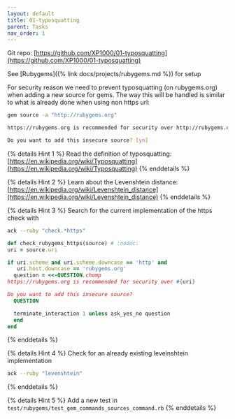 ```yaml
---
layout: default
title: 01-typosquatting
parent: Tasks
nav_order: 1
---
```


Git repo: [https://github.com/XP1000/01-typosquatting](https://github.com/XP1000/01-typosquatting)

See [Rubygems]({% link docs/projects/rubygems.md %}) for setup

For security reason we need to prevent typosquatting (on rubygems.org) when adding a new source for gems. The way this will be handled is similar to what is already done when using non https url:

```bash
gem source -a "http://rubygems.org"

https://rubygems.org is recommended for security over http://rubygems.org

Do you want to add this insecure source? [yn]  

```

{% details Hint 1 %}
  Read the definition of typosquatting: [https://en.wikipedia.org/wiki/Typosquatting](https://en.wikipedia.org/wiki/Typosquatting)
{% enddetails %}

{% details Hint 2 %}
  Learn about the Levenshtein distance: [https://en.wikipedia.org/wiki/Levenshtein_distance](https://en.wikipedia.org/wiki/Levenshtein_distance)
{% enddetails %}

{% details Hint 3 %}
  Search for the current implementation of the https check with

  ```bash
ack --ruby "check.*https"
  ```

  ```ruby
def check_rubygems_https(source) # :nodoc:
  uri = source.uri

  if uri.scheme and uri.scheme.downcase == 'http' and
     uri.host.downcase == 'rubygems.org'
    question = <<-QUESTION.chomp
https://rubygems.org is recommended for security over #{uri}

Do you want to add this insecure source?
    QUESTION

    terminate_interaction 1 unless ask_yes_no question
    end
end
  ```
{% enddetails %}

{% details Hint 4 %}
  Check for an already existing leveinshtein implementation

  ```bash
ack --ruby "levenshtein"
  ```
{% enddetails %}

{% details Hint 5 %}
  Add a new test in `test/rubygems/test_gem_commands_sources_command.rb`
{% enddetails %}
